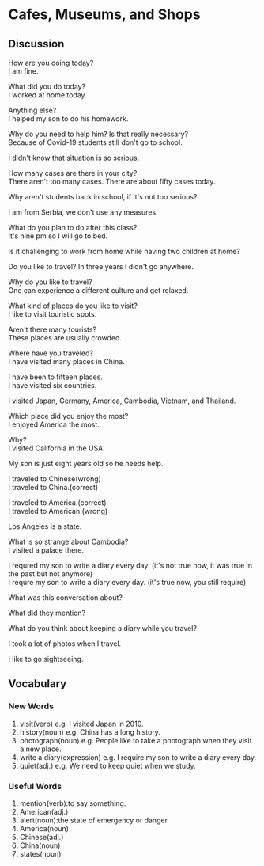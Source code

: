 # Cafes, Museums, and Shops
## Discussion
How are you doing today?  
I am fine.  

What did you do today?  
I worked at home today.  

Anything else?  
I helped my son to do his homework.  

Why do you need to help him? Is that really necessary?  
Because of Covid-19 students still don't go to school.  

I didn't know that situation is so serious.  

How many cases are there in your city?  
There aren't too many cases. There are about fifty cases today.   

Why aren't students back in school, if it's not too serious?  

I am from Serbia, we don't use any measures.  

What do you plan to do after this class?  
It's nine pm so I will go to bed.  

Is it challenging to work from home while having two children at home?  


Do you like to travel? 
In three years I didn't go anywhere.  

Why do you like to travel?  
One can experience a different culture and get relaxed.  

What kind of places do you like to visit?  
I like to visit touristic spots.  

Aren't there many tourists?  
These places are usually crowded.  

Where have you traveled?    
I have visited many places in China.  

I have been to fifteen places.  
I have visited six countries.  

I visited Japan, Germany, America, Cambodia, Vietnam, and Thailand.  

Which place did you enjoy the most?  
I enjoyed America the most.  

Why?  
I visited California in the USA.  

My son is just eight years old so he needs help.  

I traveled to Chinese(wrong)  
I traveled to China.(correct)    

I traveled to America.(correct)  
I traveled to American.(wrong)  


Los Angeles is a state.  

What is so strange about Cambodia?  
I visited a palace there.  

I requred my son to write a diary every day. (it's not true now, it was true in the past but not anymore)   
I requre my son to write a diary every day.  (it's true now, you still require)  

What was this conversation about?  

What did they mention?  

What do you think about keeping a diary while you travel?  

I took a lot of photos when I travel.  

I like to go sightseeing.

## Vocabulary
### New Words
1. visit(verb) e.g. I visited Japan in 2010.
1. history(noun) e.g. China has a long history.
1. photograph(noun) e.g. People like to take a photograph when they visit a new place.
1. write a diary(expression) e.g. I require my son to write a diary every day. 
1. quiet(adj.) e.g. We need to keep quiet when we study.

### Useful Words
1. mention(verb):to say something.
1. American(adj.)
1. alert(noun):the state of emergency or danger.
1. America(noun)
1. Chinese(adj.)
1. China(noun)
1. states(noun)
